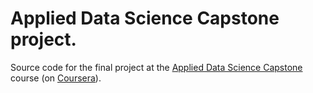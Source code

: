 # Applied Data Science Capstone project.

Source code for the final project at the [Applied Data Science Capstone](https://www.coursera.org/learn/advanced-data-science-capstone/) course (on [Coursera](https://www.coursera.org/)).

